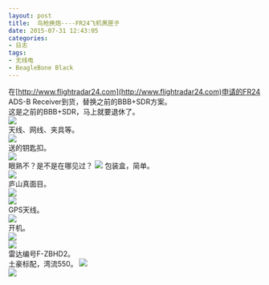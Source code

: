 ```yaml
---
layout: post
title: 	鸟枪换炮----FR24飞机黑匣子
date: 2015-07-31 12:43:05
categories:
- 日志
tags:
- 无线电
- BeagleBone Black
---
```


在[http://www.flightradar24.com](http://www.flightradar24.com)申请的FR24 ADS-B Receiver到货，替换之前的BBB+SDR方案。    
这是之前的BBB+SDR，马上就要退休了。   
![](http://i1328.photobucket.com/albums/w532/xwlogic/_zpsuasgehs7.jpg)    
 天线、网线、夹具等。     
![](http://i1328.photobucket.com/albums/w532/xwlogic/1_zpsxw0zurdm.jpg)    
送的钥匙扣。     
![](http://i1328.photobucket.com/albums/w532/xwlogic/2_zps7qtkw1gr.jpg)    
眼熟不？是不是在哪见过？
![](http://i1328.photobucket.com/albums/w532/xwlogic/IMG_20150806_170631303_HDR_zpshlz8nadj.jpg)
包装盒，简单。        
![](http://i1328.photobucket.com/albums/w532/xwlogic/3_zpsmzgj6loo.jpg)    
庐山真面目。       
![](http://i1328.photobucket.com/albums/w532/xwlogic/4_zpsgrptfhqg.jpg)    
![](http://i1328.photobucket.com/albums/w532/xwlogic/5_zps4ujtzivm.jpg)    
GPS天线。        
![](http://i1328.photobucket.com/albums/w532/xwlogic/6_zps0uizzc6h.jpg)    
开机。    
![](http://i1328.photobucket.com/albums/w532/xwlogic/7_zpsposgurhu.jpg)    
![](http://i1328.photobucket.com/albums/w532/xwlogic/8_zpsvlrzskar.jpg)   
雷达编号F-ZBHD2。    
土豪标配，湾流550。
![](http://i1328.photobucket.com/albums/w532/xwlogic/GLF510150803_zpsp2rl5t6p.jpg)    
![](http://i1328.photobucket.com/albums/w532/xwlogic/GLF5_zpsxmuvwkth.png)    

